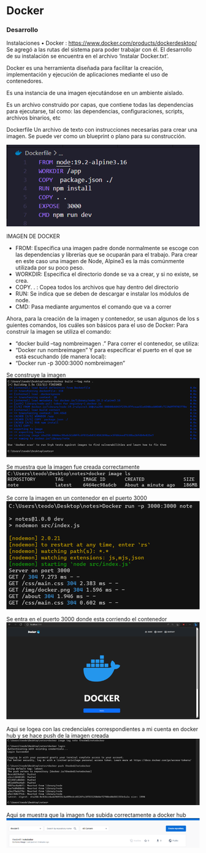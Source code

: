 # Docker
### Desarrollo

Instalaciones
• Docker : https://www.docker.com/products/dockerdesktop/  
Se agregó a las rutas del sistema para poder trabajar con él. El desarrollo de su instalación se encuentra en el archivo ‘Instalar Docker.txt’.

Docker es una herramienta diseñada para facilitar la creación, implementación y ejecución de aplicaciones mediante el uso de contenedores. 

Es una instancia de una imagen ejecutándose en un ambiente aislado.

Es un archivo construido por capas, que contiene todas las dependencias para ejecutarse, tal como: las dependencias, configuraciones, scripts, archivos binarios, etc


Dockerfile
Un archivo de texto con instrucciones necesarias para crear una imagen. Se puede ver como un blueprint o plano para su construcción.


![alt text](https://github.com/TheoBM5/ComputacionTolerante/blob/main/Docker/src/dockefile.png?raw=true)


IMAGEN DE DOCKER 
- FROM: Especifica una imagen padre donde normalmente se escoge con las dependencias y librerías que se ocuparán para el trabajo. Para crear en este caso una imagen de Node, Alpine3 es la más comúnmente utilizada por su poco peso. 
- WORKDIR: Especifica el directorio donde se va a crear, y si no existe, se crea. 
- COPY. . : Copea todos los archivos que hay dentro del directorio 
- RUN:  Se indica que se deben de descargar e instalar los módulos de node.
- CMD: Pasa mediante argumentos el comando que va a correr


Ahora, para la creación de la imagen y contenedor, se usan algunos de los s guientes comandos, los cuáles son básicos para el uso de Docker: Para construir la imagen se utiliza el comando: 
- “docker build –tag nombreimagen .” 
Para correr el contenedor, se utiliza: 
- “Docker run nombreimagen”
Y para especificar el puerto en el que se está escuchando (de manera local): 
- “Docker run -p 3000:3000 nombreimagen”

Se construye la imagen 
![alt text](https://github.com/TheoBM5/ComputacionTolerante/blob/main/Docker/src/build.png?raw=true)

Se muestra que la imagen fue creada correctamente 
![alt text](https://github.com/TheoBM5/ComputacionTolerante/blob/main/Docker/src/imagels.png?raw=true)

Se corre la imagen en un contenedor en el puerto 3000
![alt text](https://github.com/TheoBM5/ComputacionTolerante/blob/main/Docker/src/imagerun.png?raw=true)

Se entra en el puerto 3000 donde esta corriendo el contenedor
![alt text](https://github.com/TheoBM5/ComputacionTolerante/blob/main/Docker/src/runapp.png?raw=true)

Aqui se logea con las credenciales correspondientes a mi cuenta en docker hub y se hace push de la imagen creada
![alt text](https://github.com/TheoBM5/ComputacionTolerante/blob/main/Docker/src/imageweb.png?raw=true)

Aqui se muestra que la imagen fue subida correctamente a docker hub
![alt text](https://github.com/TheoBM5/ComputacionTolerante/blob/main/Docker/src/hub.png?raw=true)
